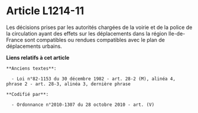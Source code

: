 # Article L1214-11

Les décisions prises par les autorités chargées de la voirie et de la police de la circulation ayant des effets sur les
déplacements dans la région Ile-de-France sont compatibles ou rendues compatibles avec le plan de déplacements urbains.

**Liens relatifs à cet article**

	**Anciens textes**:

	  - Loi n°82-1153 du 30 décembre 1982 - art. 28-2 (M), alinéa 4, phrase 2 - art. 28-3, alinéa 3, dernière phrase

	**Codifié par**:

	  - Ordonnance n°2010-1307 du 28 octobre 2010 - art. (V)
